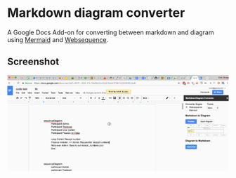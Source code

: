 # Markdown diagram converter

A Google Docs Add-on for converting between markdown and diagram using [Mermaid](https://knsv.github.io/mermaid/) and [Websequence](https://www.websequencediagrams.com/).

## Screenshot

![Screenshot](demo.gif)
